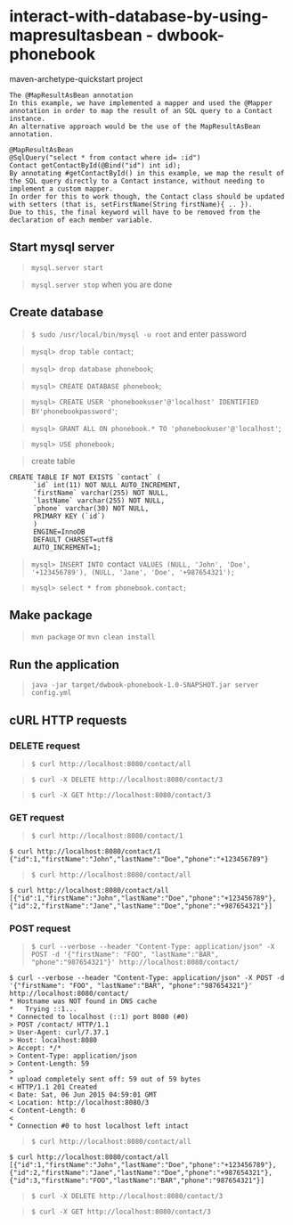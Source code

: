 # interact-with-database-by-using-mapresultasbean - dwbook-phonebook

maven-archetype-quickstart project

```
The @MapResultAsBean annotation
In this example, we have implemented a mapper and used the @Mapper annotation in order to map the result of an SQL query to a Contact instance. 
An alternative approach would be the use of the MapResultAsBean annotation.

@MapResultAsBean
@SqlQuery("select * from contact where id= :id")
Contact getContactById(@Bind("id") int id);
By annotating #getContactById() in this example, we map the result of the SQL query directly to a Contact instance, without needing to implement a custom mapper. 
In order for this to work though, the Contact class should be updated with setters (that is, setFirstName(String firstName){ .. }). 
Due to this, the final keyword will have to be removed from the declaration of each member variable.
```

## Start mysql server

> `mysql.server start`

> `mysql.server stop` when you are done

## Create database

> `$ sudo /usr/local/bin/mysql -u root` and enter password

> `mysql> drop table contact`;

> `mysql> drop database phonebook`;

> `mysql> CREATE DATABASE phonebook`;

> `mysql> CREATE USER 'phonebookuser'@'localhost' IDENTIFIED BY'phonebookpassword'`;

> `mysql> GRANT ALL ON phonebook.* TO 'phonebookuser'@'localhost'`;

> `mysql> USE phonebook;`

> create table

```
CREATE TABLE IF NOT EXISTS `contact` (
      `id` int(11) NOT NULL AUTO_INCREMENT,
      `firstName` varchar(255) NOT NULL,
      `lastName` varchar(255) NOT NULL,
      `phone` varchar(30) NOT NULL,
      PRIMARY KEY (`id`)
      ) 
      ENGINE=InnoDB 
      DEFAULT CHARSET=utf8 
      AUTO_INCREMENT=1;
```

> `mysql> INSERT INTO `contact` VALUES (NULL, 'John', 'Doe', '+123456789'), (NULL, 'Jane', 'Doe', '+987654321');`

> `mysql> select * from phonebook.contact;`

## Make package

> `mvn package` or `mvn clean install`

## Run the application

> `java -jar target/dwbook-phonebook-1.0-SNAPSHOT.jar server config.yml`

## cURL HTTP requests

### DELETE request

> `$ curl http://localhost:8080/contact/all`

> `$ curl -X DELETE http://localhost:8080/contact/3`

> `$ curl -X GET http://localhost:8080/contact/3`

### GET request

> `$ curl http://localhost:8080/contact/1`

```
$ curl http://localhost:8080/contact/1
{"id":1,"firstName":"John","lastName":"Doe","phone":"+123456789"}
```

> `$ curl http://localhost:8080/contact/all`

```
$ curl http://localhost:8080/contact/all
[{"id":1,"firstName":"John","lastName":"Doe","phone":"+123456789"},{"id":2,"firstName":"Jane","lastName":"Doe","phone":"+987654321"}]
```

### POST request

> `$ curl --verbose --header "Content-Type: application/json" -X POST -d '{"firstName": "FOO", "lastName":"BAR", "phone":"987654321"}' http://localhost:8080/contact/`

```
$ curl --verbose --header "Content-Type: application/json" -X POST -d '{"firstName": "FOO", "lastName":"BAR", "phone":"987654321"}' http://localhost:8080/contact/
* Hostname was NOT found in DNS cache
*   Trying ::1...
* Connected to localhost (::1) port 8080 (#0)
> POST /contact/ HTTP/1.1
> User-Agent: curl/7.37.1
> Host: localhost:8080
> Accept: */*
> Content-Type: application/json
> Content-Length: 59
> 
* upload completely sent off: 59 out of 59 bytes
< HTTP/1.1 201 Created
< Date: Sat, 06 Jun 2015 04:59:01 GMT
< Location: http://localhost:8080/3
< Content-Length: 0
< 
* Connection #0 to host localhost left intact
```

> `$ curl http://localhost:8080/contact/all`

```
$ curl http://localhost:8080/contact/all
[{"id":1,"firstName":"John","lastName":"Doe","phone":"+123456789"},{"id":2,"firstName":"Jane","lastName":"Doe","phone":"+987654321"},{"id":3,"firstName":"FOO","lastName":"BAR","phone":"987654321"}]
```

> `$ curl -X DELETE http://localhost:8080/contact/3`

> `$ curl -X GET http://localhost:8080/contact/3`
